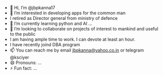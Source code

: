 - 👋 Hi, I’m @jbpkanna17
- 👀 I’m interested in developing apps for the common man
- I retired as Director general from ministry of defence
- 🌱 I’m currently learning python and AI ...
- 💞️ I’m looking to collaborate on projects of interest to mankind and useful to the public
- I am having ample time to work. I can devote at least an hour.
- I have recently joind DBA program
- 📫 You can reach me by email jbpkanna@yahoo.co.in or telegram @ksciyer
- 😄 Pronouns: ...
- ⚡ Fun fact: ...

<!---
jbpkanna17/jbpkanna17 is a ✨ special ✨ repository because its `README.md` (this file) appears on your GitHub profile.
You can click the Preview link to take a look at your changes.
--->
